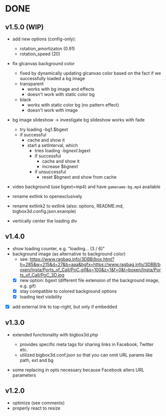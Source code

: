 # DONE

## v1.5.0 (WIP)

- add new options (config-only):
  - rotation_amortizaton (0.91)
  - rotation_speed (20)

- fix glcanvas background color
  - fixed by dynamically updating glcanvas color based on the fact if we successfully loaded a bg image
  - transparent
    - works with bg image and effects
    - doesn't work with static color bg
  - black
    - works with static color bg (no pattern effect)
    - doesn't work with image

- bg image slideshow
  -> investigate bg slideshow works with fade
  - try loading -bg1.$bgext
  - if successful
    - cache and show it
    - start a setInterval, which
      - tries loading -bg$next.$bgext
      - if successful
        - cache and show it
        - increase $bgnext
      - if unsuccessful
        - reset $bgnext and show from cache
- video background (use bgext=mp4) and have `gamename-bg.mp4` available
- rename extlink to openexclusively
- rename extlink2 to extlink (also: options, README.md, bigbox3d.config.json.example)
- vertically center the loading div

## v1.4.0

- show loading counter, e.g. "loading... (3 / 6)"
- background image (as alternative to background color)
  - see: <https://www.ragbag.info/3DBB/box.html?h=285&w=215&d=27&b=aaa&bgfx=https://www.ragbag.info/3DBB/boxen/Insta/Ports_of_Call/PoC.gif&s=100&z=1&f=0&t=boxen/Insta/Ports_of_Call/PoC_3D.jpg>
  - [x] new option: bgext (different file extension of the background image, e.g. gif)
  - [x] stay compatible to colored background options
  - [x] loading text visibility
- [x] add external link to top-right, but only if embedded

## v1.3.0

- extended functionality with bigbox3d.php

  - provides specific meta tags for sharing links in Facebook, Twitter etc.
  - utilized bigbox3d.conf.json so that you can omit URL params like path, ext and bg

- some replacing in opts necessary because Facebook alters URL parameters

## v1.2.0

- optimize (see comments)
- properly react to resize

